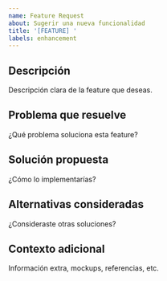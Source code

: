 ```yaml
---
name: Feature Request
about: Sugerir una nueva funcionalidad
title: '[FEATURE] '
labels: enhancement
---
```


## Descripción

Descripción clara de la feature que deseas.

## Problema que resuelve

¿Qué problema soluciona esta feature?

## Solución propuesta

¿Cómo lo implementarías?

## Alternativas consideradas

¿Consideraste otras soluciones?

## Contexto adicional

Información extra, mockups, referencias, etc.
